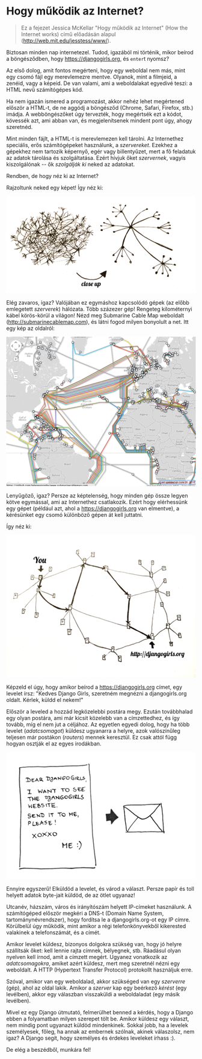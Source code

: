 # Hogy működik az Internet?

> Ez a fejezet Jessica McKellar "Hogy működik az Internet" (How the Internet works) című előadásán alapul (http://web.mit.edu/jesstess/www/).

Biztosan minden nap internetezel. Tudod, igazából mi történik, mikor beírod a böngésződben, hogy https://djangogirls.org, és `enter`t nyomsz?

Az első dolog, amit fontos megérteni, hogy egy weboldal nem más, mint egy csomó fájl egy merevlemezre mentve. Olyanok, mint a filmjeid, a zenéid, vagy a képeid. De van valami, ami a weboldalakat egyedivé teszi: a HTML nevű számítógépes kód.

Ha nem igazán ismered a programozást, akkor nehéz lehet megértened először a HTML-t, de ne aggódj a böngésződ (Chrome, Safari, Firefox, stb.) imádja. A webböngészőket úgy tervezték, hogy megértsék ezt a kódot, kövessék azt, ami abban van, és megjelenítsenek mindent pont úgy, ahogy szeretnéd.

Mint minden fájlt, a HTML-t is merevlemezen kell tárolni. Az Internethez speciális, erős számítógépeket használunk, a *szervereket*. Ezekhez a gépekhez nem tartozik képernyő, egér vagy billentyűzet, mert a fő feladatuk az adatok tárolása és szolgáltatása. Ezért hívjuk őket *szervernek*, vagyis kiszolgálónak -- ők *szolgálják ki* neked az adatokat.

Rendben, de hogy néz ki az Internet?

Rajzoltunk neked egy képet! Így néz ki:

![1.1 ábra][1]

 [1]: images/internet_1.png

Elég zavaros, igaz? Valójában ez egymáshoz kapcsolódó gépek (az előbb emlegetett *szerverek*) hálózata. Több százezer gép! Rengeteg kilométernyi kábel körös-körül a világon! Nézd meg Submarine Cable Map weboldalt (http://submarinecablemap.com), és látni fogod milyen bonyolult a net. Itt egy kép az oldalról:

![1.2 ábra][2]

 [2]: images/internet_3.png

Lenyűgöző, igaz? Persze az képtelenség, hogy minden gép össze legyen kötve egymással, ami az Internethez csatlakozik. Ezért hogy elérhessünk egy gépet (például azt, ahol a https://djangogirls.org van elmentve), a kérésünket egy csomó különböző gépen át kell juttatni.

Így néz ki:

![1.3 ábra][3]

 [3]: images/internet_2.png

Képzeld el úgy, hogy amikor beírod a https://djangogirls.org címet, egy levelet írsz: "Kedves Django Girls, szeretném megnézni a djangogirls.org oldalt. Kérlek, küldd el nekem!"

Először a leveled a hozzád legközelebbi postára megy. Ezután továbbhalad egy olyan postára, ami már kicsit közelebb van a címzettedhez, és így tovább, míg el nem jut a céljához. Az egyetlen egyedi dolog, hogy ha több levelet (*adatcsomagot*) küldesz ugyanarra a helyre, azok valószínűleg teljesen már postákon (*routers*) mennek keresztül. Ez csak attól függ hogyan osztják el az egyes irodákban.

![1.4 ábra][4]

 [4]: images/internet_4.png

Ennyire egyszerű! Elküldöd a levelet, és várod a választ. Persze papír és toll helyett adatok byte-jait küldöd, de az ötlet ugyanaz!

Utcanév, házszám, város és irányítószám helyett IP-címeket használunk. A számítógéped először megkéri a DNS-t (Domain Name System, tartománynévrendszer), hogy fordítsa le a djangogirls.org-ot egy IP címre. Körülbelül úgy működik, mint amikor a régi telefonkönyvekből kikerested valakinek a telefonszámát, és a címét.

Amikor levelet küldesz, bizonyos dolgokra szükség van, hogy jó helyre szállítsák őket: kell lennie rajta címnek, bélyegnek, stb. Ráadásul olyan nyelven kell írnod, amit a címzett megért. Ugyanez vonatkozik az *adatcsomagokra*, amiket azért küldesz, mert meg szeretnél nézni egy weboldalt. A HTTP (Hypertext Transfer Protocol) protokollt használjuk erre.

Szóval, amikor van egy weboldalad, akkor szükséged van egy *szerverre* (gép), ahol az oldal lakik. Amikor a *szerver* kap egy beérkező *kérést* (egy levélben), akkor egy válaszban visszaküldi a weboldaladat (egy másik levélben).

Mivel ez egy Django útmutató, felmerülhet benned a kérdés, hogy a Django ebben a folyamatban milyen szerepet tölt be. Amikor küldesz egy választ, nem mindig pont ugyanazt küldöd mindenkinek. Sokkal jobb, ha a levelek személyesek, főleg, ha annak az embernek szólnak, akinek válaszolsz, nem igaz? A Django segít, hogy személyes és érdekes leveleket írhass :).

De elég a beszédből, munkára fel!